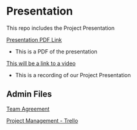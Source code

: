 # Presentation
This repo includes the Project Presentation

[Presentation PDF Link](<insert pdf github link>)
  * This is a PDF of the presentation

[This will be a link to a video](<presentation video link url>)
  * This is a recording of our Project Presentation

## Admin Files

[Team Agreement](https://docs.google.com/document/d/1Uo6EkgsBILptsAxubfj1jQ9lXh5bkb1Lna3rehEdlH8/edit?usp=sharing)

[Project Management - Trello](https://trello.com/b/T7ewbmgw/ops201-team-4)

